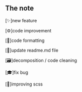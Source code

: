  ## The note

[✨]new feature


[⚙]code improvement


[🔧]code formatting


[📄]update readme.md file


[🗃]decomposition / code cleaning


[🎓]fix bug


[🎨]improving scss

